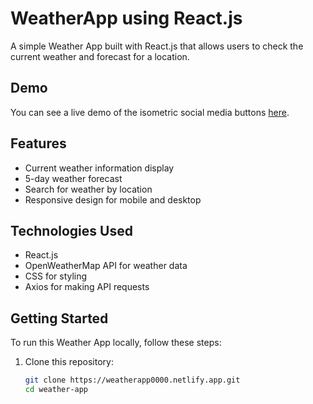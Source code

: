 # WeatherApp using React.js

A simple Weather App built with React.js that allows users to check the current weather and forecast for a location.

## Demo

You can see a live demo of the isometric social media buttons [here](https://weatherapp0000.netlify.app).

## Features

- Current weather information display
- 5-day weather forecast
- Search for weather by location
- Responsive design for mobile and desktop

## Technologies Used

- React.js
- OpenWeatherMap API for weather data
- CSS for styling
- Axios for making API requests

## Getting Started

To run this Weather App locally, follow these steps:

1. Clone this repository:

   ```bash
   git clone https://weatherapp0000.netlify.app.git
   cd weather-app
